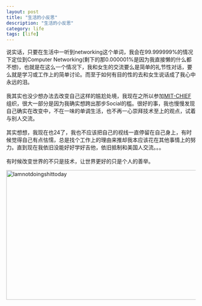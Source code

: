 ```yaml
---
layout: post
title: "生活的小反思"
description: "生活的小反思"
category: life
tags: [life]
---
```

说实话，只要在生活中一听到networking这个单词，我会在99.999999%的情况下定位到Computer Networking(剩下的那0.000001%是因为我直接懒的什么都不想)，也就是在这么一个情况下，我和女生的交流要么是简单的礼节性对话，要么就是学习或工作上的简单讨论。而至于如何有目的性的去和女生说话成了我心中永远的泪。     
<br/>
我其实也没少想办法去改变自己这样的尴尬处境，我现在之所以参加[MIT-CHIEF](http://mitchief.org/)组织，很大一部分是因为我确实想跨出那步Social的槛。很好的事，我也慢慢发现自己确实在改变中，不在一味的单调生活，也不再一心崇拜技术至上的观点，试着与别人交流。     
<br/>
其实想想，我现在也24了，我也不应该把自己的视线一直停留在自己身上，有时候觉得自己有点怯懦，总是找个工作上的理由来推却我本应该花在其他事情上的努力。直到现在我依旧没能好好学好吉他，依旧抵制和美国人交流。。。     
<br/>
有时候改变世界的不只是技术，让世界更好的只是个人的善举。     

<img src="http://farm8.staticflickr.com/7294/8739594817_f0dcc5e363_z.jpg" width="600" height="345" alt="Iamnotdoingshittoday">

